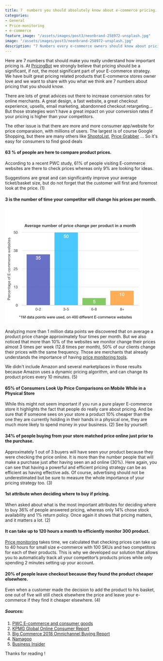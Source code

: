 ```yaml
---
title: 7  numbers you should absolutely know about e-commerce pricing.
categories:
- General
- Price-monitoring
- e-commerce
feature_image: "/assets/images/post3/neonbrand-258972-unsplash.jpg"
image: "/assets/images/post3/neonbrand-258972-unsplash.jpg"
description: "7 Numbers every e-commerce owners should know about pricing or how price monitoring is very important."
---
```



Here are 7 numbers that should make you really understand how important pricing is. At [PricingBot](https://www.pricingbot.co) we strongly believe that pricing should be a significant, if not, the most significant part of your E-commerce strategy.
We have built great pricing related products that E-commerce stores owner love and we want to share with you what we think are 7 numbers about pricing that you should know.

There are lots of great advices out there to increase conversion rates for online merchants. A great design, a fast website, a great checkout experience, upsells, email marketing, abandonned checkout retargeting... 
But those strategies won't have a great impact on your conversion rates if your pricing is higher than your competitors. 

The other issue is that there are more and more consumer app/website for price comparaison, with millions of users. The largest is of course Google Shopping, but there are many others like [ShoptoList](https://www.shoptolist.com), [Price Grabber](http://www.pricegrabber.com/) ... So it's easy for consumers to find good deals

#### 63 % of people are here to compare product prices.

According to a recent PWC study, 61% of people visiting E-commerce websites are there to check prices whereas only 9% are looking for ideas.

Suggestions are great and can significantly improve your average ticket/basket size, but do not forget that the customer will first and foremost look at the price. (1)

#### 3 is the number of time your competitor will change his prices per month.

![Chart of price changes per month](/assets/images/post3/chart-price-change.jpg)

Analyzing more than 1 million data points we discovered that on average a product price change approximately four times per month. But we also noticed that more than 10% of the websites we monitor change their prices almost 3 times per week (12.8 times per month), 50% of our clients change their prices with the same frequency. Those are merchants that already understands the importance of having [price monitoring tools](https://www.pricingbot.co).

We didn't include Amazon and several marketplaces in those results because Amazon uses a dynamic pricing algorithm, and can change its product prices every 10 minutes. (5)

#### 65% of Consumers Look Up Price Comparisons on Mobile While in a Physical Store

While this might not seem important if you run a pure player E-commerce store it highlights the fact that people do really care about pricing. And be sure that if someone sees on your store a product 10% cheaper than the one they are currently holding in their hands in a physical one, they are much more likely to spend money in your business. (2) See by yourself:

#### 34% of people buying from your store matched price online just prior to the purchase.

Approximately 1 out of 3 buyers will have seen your product because they were checking the price online. It is more than the number people that will make a purchase just after having seen an ad online (30%). Here again, you can see that having a powerful and efficient pricing strategy can be as efficient as having effective ads. Of course, advertising should not be underestimated but be sure to measure the whole importance of your pricing strategy too. (3)

#### 1st attribute when deciding where to buy if pricing.

When asked about what is the most important attributes for deciding where to buy 36% of people answered pricing, whereas only 14% chose stock availability and 1% return policy. Once again it shows that pricing matters, and it matters a lot. (2)

#### It can take up to 120 hours a month to efficiently monitor 300 product.

[Price monitoring](https://www.pricingbot.co) takes time, we calculated that checking prices can take up to 40 hours for small size e-commerce with 100 SKUs and two competitors for each of their products. This is why we developed our solution that allows you to automatically track all your competitor’s products prices while only spending 2 minutes setting up your account.

#### 20% of people leave checkout because they found the product cheaper elsewhere.

Even when a customer made the decision to add the product to his basket, one out of five will still check elsewhere the price and leave your e-commerce if they find it cheaper elsewhere. (4)



##### Sources:

1. [PWC E-commerce and consumer goods](https://web.archive.org/web/20181013000803/https://www.strategyand.pwc.com/media/file/Strategyand_E-Commerce-and-Consumer-Goods.pdf)
2. [KPMG Global Online Consumer Report](https://assets.kpmg/content/dam/kpmg/ru/pdf/2017/03/ru-en-the-truth-about-online-consumers-global-and-russia.pdf)
3. [Big Commerce 2018 Omnichannel Buying Report](https://grow.bigcommerce.com/rs/695-JJT-333/images/report-2018-omnichannel-buying.pdf?mkt_tok=eyJpIjoiTkRrek5XWXhNelZpTURKbCIsInQiOiI3U2xaMEtQc3VaUVdIUUx6NllPMkV3WjBxNVprRmJHQWFQTFNoTURIeSs4RDNxN3BBaFNLSlNxSlpvakptYXNHdytEVUVGaWw0T3dxb2FBUFNzbU9oVldBZWxEVXI4MHdldGhrYThneFpzaEtqdlBVVFFMSEVCSk81dHY0TVNtQiJ9)
4. [Namagoo](https://go.namogoo.com/customer_survey_ebook_2018.html?FirstName=Pierre&LastName=de+Wulf&Title=COO&Company=PricingBot&Website=pricingbot.com&Email=hello%40pricingbot.com&Phone=%2B33616558746&utm_source__c=namogoo&utm_medium__c=blog&utm_campaign__c=&utm_content__c=&utm_term__c=&formid=1220&lpId=1083&subId=99&munchkinId=816-KOV-396&lpurl=%2F%2Fgo.namogoo.com%2Fcustomer_survey_ebook_2018.html%3Fcr%3D%7Bcreative%7D%26kw%3D%7Bkeyword%7D&cr=&kw=&q=)
5. [Business Insider](https://www.businessinsider.fr/us/amazon-price-changes-2018-8)

Thanks for reading !

